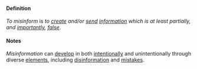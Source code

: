 #### Definition

*To misinform* is *to [create](https://github.com/gcassel/Modular-Organization-Terminology/blob/master/terms/create.md) and/or [send](https://github.com/gcassel/Modular-Organization-Terminology/blob/master/terms/send.md) [information](https://github.com/gcassel/Modular-Organization-Terminology/blob/master/terms/information.md) which is at least partially, and [importantly](https://github.com/gcassel/Modular-Organization-Terminology/blob/master/terms/importance.md), [false](https://github.com/gcassel/Modular-Organization-Terminology/blob/master/terms/false.md)*.
		
#### Notes  

*Misinformation* can [develop](https://github.com/gcassel/Modular-Organization-Terminology/blob/master/terms/develop.md) in both [intentionally](https://github.com/gcassel/Modular-Organization-Terminology/blob/master/terms/intend.md) and unintentionally through diverse [elements](https://github.com/gcassel/Modular-Organization-Terminology/blob/master/terms/element.md), including [disinformation](https://github.com/gcassel/Modular-Organization-Terminology/blob/master/terms/disinformation.md) and [mistakes](https://github.com/gcassel/Modular-Organization-Terminology/blob/master/terms/mistake.md).
